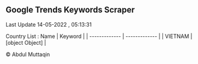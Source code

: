 

## Google Trends Keywords Scraper 
 
Last Update 14-05-2022 , 05:13:31

Country List :
 Name  | Keyword |
| ------------- | ------------- |
| VIETNAM | [object Object] |



© Abdul Muttaqin 
